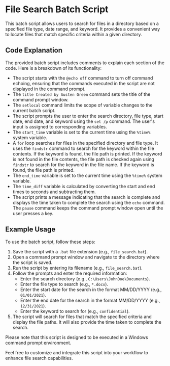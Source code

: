 # File Search Batch Script

This batch script allows users to search for files in a directory based on a specified file type, date range, and keyword. It provides a convenient way to locate files that match specific criteria within a given directory.

## Code Explanation

The provided batch script includes comments to explain each section of the code. Here is a breakdown of its functionality:

- The script starts with the `@echo off` command to turn off command echoing, ensuring that the commands executed in the script are not displayed in the command prompt.
- The `title Created by Austen Green` command sets the title of the command prompt window.
- The `setlocal` command limits the scope of variable changes to the current batch script.
- The script prompts the user to enter the search directory, file type, start date, end date, and keyword using the `set /p` command. The user's input is assigned to corresponding variables.
- The `start_time` variable is set to the current time using the `%time%` system variable.
- A `for` loop searches for files in the specified directory and file type. It uses the `findstr` command to search for the keyword within the file contents. If the keyword is found, the file path is printed. If the keyword is not found in the file contents, the file path is checked again using `findstr` to search for the keyword in the file name. If the keyword is found, the file path is printed.
- The `end_time` variable is set to the current time using the `%time%` system variable.
- The `time_diff` variable is calculated by converting the start and end times to seconds and subtracting them.
- The script prints a message indicating that the search is complete and displays the time taken to complete the search using the `echo` command. The `pause` command keeps the command prompt window open until the user presses a key.

## Example Usage

To use the batch script, follow these steps:

1. Save the script with a `.bat` file extension (e.g., `file_search.bat`).
2. Open a command prompt window and navigate to the directory where the script is saved.
3. Run the script by entering its filename (e.g., `file_search.bat`).
4. Follow the prompts and enter the required information:
   - Enter the search directory (e.g., `C:\Users\JohnDoe\Documents`).
   - Enter the file type to search (e.g., `*.docx`).
   - Enter the start date for the search in the format MM/DD/YYYY (e.g., `01/01/2021`).
   - Enter the end date for the search in the format MM/DD/YYYY (e.g., `12/31/2021`).
   - Enter the keyword to search for (e.g., `confidential`).
5. The script will search for files that match the specified criteria and display the file paths. It will also provide the time taken to complete the search.

Please note that this script is designed to be executed in a Windows command prompt environment.

Feel free to customize and integrate this script into your workflow to enhance file search capabilities.

